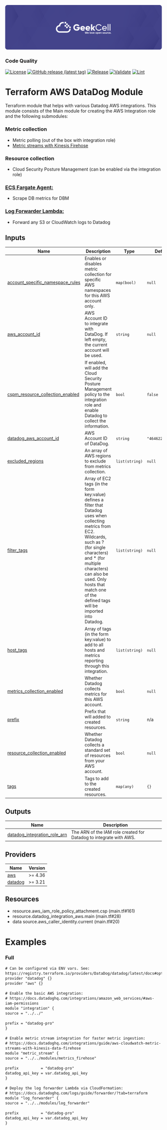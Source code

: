 <!-- BEGIN_TF_DOCS -->
[![Geek Cell GmbH](https://raw.githubusercontent.com/geekcell/.github/main/geekcell-github-banner.png)](https://www.geekcell.io/)

### Code Quality
[![License](https://img.shields.io/github/license/geekcell/terraform-aws-datadog-integration)](https://github.com/geekcell/terraform-aws-datadog-integration/blob/master/LICENSE)
[![GitHub release (latest tag)](https://img.shields.io/github/v/release/geekcell/terraform-aws-datadog-integration?logo=github&sort=semver)](https://github.com/geekcell/terraform-aws-datadog-integration/releases)
[![Release](https://github.com/geekcell/terraform-aws-datadog-integration/actions/workflows/release.yaml/badge.svg)](https://github.com/geekcell/terraform-aws-datadog-integration/actions/workflows/release.yaml)
[![Validate](https://github.com/geekcell/terraform-aws-datadog-integration/actions/workflows/validate.yaml/badge.svg)](https://github.com/geekcell/terraform-aws-datadog-integration/actions/workflows/validate.yaml)
[![Lint](https://github.com/geekcell/terraform-aws-datadog-integration/actions/workflows/linter.yaml/badge.svg)](https://github.com/geekcell/terraform-aws-datadog-integration/actions/workflows/linter.yaml)

<!--
Comment in these badges if they apply to the repository.

### Security
[![Infrastructure Tests](https://www.bridgecrew.cloud/badges/github/geekcell/terraform-aws-datadog-integration/general)](https://www.bridgecrew.cloud/link/badge?vcs=github&fullRepo=geekcell%2Fterraform-aws-datadog-integration&benchmark=INFRASTRUCTURE+SECURITY)

#### Cloud
[![Infrastructure Tests](https://www.bridgecrew.cloud/badges/github/geekcell/terraform-aws-datadog-integration/cis_aws)](https://www.bridgecrew.cloud/link/badge?vcs=github&fullRepo=geekcell%2Fterraform-aws-datadog-integration&benchmark=CIS+AWS+V1.2)
[![Infrastructure Tests](https://www.bridgecrew.cloud/badges/github/geekcell/terraform-aws-datadog-integration/cis_aws_13)](https://www.bridgecrew.cloud/link/badge?vcs=github&fullRepo=geekcell%2Fterraform-aws-datadog-integration&benchmark=CIS+AWS+V1.3)
[![Infrastructure Tests](https://www.bridgecrew.cloud/badges/github/geekcell/terraform-aws-datadog-integration/cis_azure)](https://www.bridgecrew.cloud/link/badge?vcs=github&fullRepo=geekcell%2Fterraform-aws-datadog-integration&benchmark=CIS+AZURE+V1.1)
[![Infrastructure Tests](https://www.bridgecrew.cloud/badges/github/geekcell/terraform-aws-datadog-integration/cis_azure_13)](https://www.bridgecrew.cloud/link/badge?vcs=github&fullRepo=geekcell%2Fterraform-aws-datadog-integration&benchmark=CIS+AZURE+V1.3)
[![Infrastructure Tests](https://www.bridgecrew.cloud/badges/github/geekcell/terraform-aws-datadog-integration/cis_gcp)](https://www.bridgecrew.cloud/link/badge?vcs=github&fullRepo=geekcell%2Fterraform-aws-datadog-integration&benchmark=CIS+GCP+V1.1)

##### Container
[![Infrastructure Tests](https://www.bridgecrew.cloud/badges/github/geekcell/terraform-aws-datadog-integration/cis_kubernetes_16)](https://www.bridgecrew.cloud/link/badge?vcs=github&fullRepo=geekcell%2Fterraform-aws-datadog-integration&benchmark=CIS+KUBERNETES+V1.6)
[![Infrastructure Tests](https://www.bridgecrew.cloud/badges/github/geekcell/terraform-aws-datadog-integration/cis_eks_11)](https://www.bridgecrew.cloud/link/badge?vcs=github&fullRepo=geekcell%2Fterraform-aws-datadog-integration&benchmark=CIS+EKS+V1.1)
[![Infrastructure Tests](https://www.bridgecrew.cloud/badges/github/geekcell/terraform-aws-datadog-integration/cis_gke_11)](https://www.bridgecrew.cloud/link/badge?vcs=github&fullRepo=geekcell%2Fterraform-aws-datadog-integration&benchmark=CIS+GKE+V1.1)
[![Infrastructure Tests](https://www.bridgecrew.cloud/badges/github/geekcell/terraform-aws-datadog-integration/cis_kubernetes)](https://www.bridgecrew.cloud/link/badge?vcs=github&fullRepo=geekcell%2Fterraform-aws-datadog-integration&benchmark=CIS+KUBERNETES+V1.5)

#### Data protection
[![Infrastructure Tests](https://www.bridgecrew.cloud/badges/github/geekcell/terraform-aws-datadog-integration/soc2)](https://www.bridgecrew.cloud/link/badge?vcs=github&fullRepo=geekcell%2Fterraform-aws-datadog-integration&benchmark=SOC2)
[![Infrastructure Tests](https://www.bridgecrew.cloud/badges/github/geekcell/terraform-aws-datadog-integration/pci)](https://www.bridgecrew.cloud/link/badge?vcs=github&fullRepo=geekcell%2Fterraform-aws-datadog-integration&benchmark=PCI-DSS+V3.2)
[![Infrastructure Tests](https://www.bridgecrew.cloud/badges/github/geekcell/terraform-aws-datadog-integration/pci_dss_v321)](https://www.bridgecrew.cloud/link/badge?vcs=github&fullRepo=geekcell%2Fterraform-aws-datadog-integration&benchmark=PCI-DSS+V3.2.1)
[![Infrastructure Tests](https://www.bridgecrew.cloud/badges/github/geekcell/terraform-aws-datadog-integration/iso)](https://www.bridgecrew.cloud/link/badge?vcs=github&fullRepo=geekcell%2Fterraform-aws-datadog-integration&benchmark=ISO27001)
[![Infrastructure Tests](https://www.bridgecrew.cloud/badges/github/geekcell/terraform-aws-datadog-integration/nist)](https://www.bridgecrew.cloud/link/badge?vcs=github&fullRepo=geekcell%2Fterraform-aws-datadog-integration&benchmark=NIST-800-53)
[![Infrastructure Tests](https://www.bridgecrew.cloud/badges/github/geekcell/terraform-aws-datadog-integration/hipaa)](https://www.bridgecrew.cloud/link/badge?vcs=github&fullRepo=geekcell%2Fterraform-aws-datadog-integration&benchmark=HIPAA)
[![Infrastructure Tests](https://www.bridgecrew.cloud/badges/github/geekcell/terraform-aws-datadog-integration/fedramp_moderate)](https://www.bridgecrew.cloud/link/badge?vcs=github&fullRepo=geekcell%2Fterraform-aws-datadog-integration&benchmark=FEDRAMP+%28MODERATE%29)

-->

# Terraform AWS DataDog Module

Terraform module that helps with various Datadog AWS integrations. This module consists of the Main module
for creating the AWS Integration role and the following submodules:

### Metric collection
* Metric polling (out of the box with integration role)
* [Metric streams with Kinesis Firehose](./modules/metric\_streams/README.md)

### Resource collection
* Cloud Security Posture Management (can be enabled via the integration role)

### [ECS Fargate Agent:](./modules/fargate\_agent/README.md)
* Scrape DB metrics for DBM

### [Log Forwarder Lambda:](./modules/log\_forwarder/README.md)
* Forward any S3 or CloudWatch logs to Datadog

## Inputs

| Name | Description | Type | Default | Required |
|------|-------------|------|---------|:--------:|
| <a name="input_account_specific_namespace_rules"></a> [account\_specific\_namespace\_rules](#input\_account\_specific\_namespace\_rules) | Enables or disables metric collection for specific AWS namespaces for this AWS account only. | `map(bool)` | `null` | no |
| <a name="input_aws_account_id"></a> [aws\_account\_id](#input\_aws\_account\_id) | AWS Account ID to integrate with DataDog. If left empty, the current account will be used. | `string` | `null` | no |
| <a name="input_cspm_resource_collection_enabled"></a> [cspm\_resource\_collection\_enabled](#input\_cspm\_resource\_collection\_enabled) | If enabled, will add the Cloud Security Posture Management policy to the integration role and enable Datadog to collect the information. | `bool` | `false` | no |
| <a name="input_datadog_aws_account_id"></a> [datadog\_aws\_account\_id](#input\_datadog\_aws\_account\_id) | AWS Account ID of DataDog. | `string` | `"464622532012"` | no |
| <a name="input_excluded_regions"></a> [excluded\_regions](#input\_excluded\_regions) | An array of AWS regions to exclude from metrics collection. | `list(string)` | `null` | no |
| <a name="input_filter_tags"></a> [filter\_tags](#input\_filter\_tags) | Array of EC2 tags (in the form key:value) defines a filter that Datadog uses when collecting metrics from EC2. Wildcards, such as ? (for single characters) and * (for multiple characters) can also be used. Only hosts that match one of the defined tags will be imported into Datadog. | `list(string)` | `null` | no |
| <a name="input_host_tags"></a> [host\_tags](#input\_host\_tags) | Array of tags (in the form key:value) to add to all hosts and metrics reporting through this integration. | `list(string)` | `null` | no |
| <a name="input_metrics_collection_enabled"></a> [metrics\_collection\_enabled](#input\_metrics\_collection\_enabled) | Whether Datadog collects metrics for this AWS account. | `bool` | `null` | no |
| <a name="input_prefix"></a> [prefix](#input\_prefix) | Prefix that will added to created resources. | `string` | n/a | yes |
| <a name="input_resource_collection_enabled"></a> [resource\_collection\_enabled](#input\_resource\_collection\_enabled) | Whether Datadog collects a standard set of resources from your AWS account. | `bool` | `null` | no |
| <a name="input_tags"></a> [tags](#input\_tags) | Tags to add to the created resources. | `map(any)` | `{}` | no |

## Outputs

| Name | Description |
|------|-------------|
| <a name="output_datadog_integration_role_arn"></a> [datadog\_integration\_role\_arn](#output\_datadog\_integration\_role\_arn) | The ARN of the IAM role created for Datadog to integrate with AWS. |

## Providers

| Name | Version |
|------|---------|
| <a name="provider_aws"></a> [aws](#provider\_aws) | >= 4.36 |
| <a name="provider_datadog"></a> [datadog](#provider\_datadog) | >= 3.21 |

## Resources

- resource.aws_iam_role_policy_attachment.csp (main.tf#161)
- resource.datadog_integration_aws.main (main.tf#28)
- data source.aws_caller_identity.current (main.tf#20)

# Examples
  ### Full
  ```hcl
  # Can be configured via ENV vars. See: https://registry.terraform.io/providers/DataDog/datadog/latest/docs#optional
provider "datadog" {}
provider "aws" {}

# Enable the basic AWS integration:
# https://docs.datadoghq.com/integrations/amazon_web_services/#aws-iam-permissions
module "integration" {
  source = "../../"

  prefix = "datadog-pro"
}

# Enable metric stream integration for faster metric ingestion:
# https://docs.datadoghq.com/integrations/guide/aws-cloudwatch-metric-streams-with-kinesis-data-firehose
module "metric_stream" {
  source = "../../modules/metrics_firehose"

  prefix          = "datadog-pro"
  datadog_api_key = var.datadog_api_key
}

# Deploy the log forwarder Lambda via CloudFormation:
# https://docs.datadoghq.com/logs/guide/forwarder/?tab=terraform
module "log_forwarder" {
  source = "../../modules/log_forwarder"

  prefix          = "datadog-pro"
  datadog_api_key = var.datadog_api_key
}
  ```
<!-- END_TF_DOCS -->
